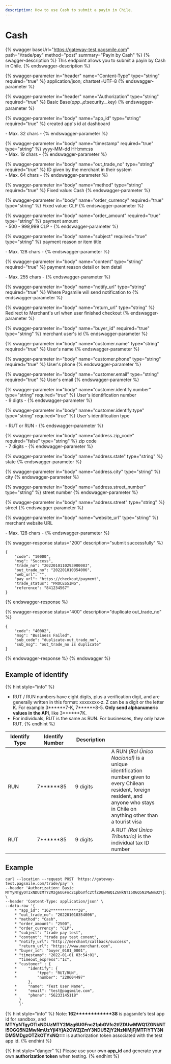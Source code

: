 ```yaml
---
description: How to use Cash to submit a payin in Chile.
---
```


# Cash

{% swagger baseUrl="https://gateway-test.pagsmile.com" path="/trade/pay" method="post" summary="Payin by Cash" %}
{% swagger-description %}
This endpoint allows you to submit a payin by Cash in Chile.
{% endswagger-description %}

{% swagger-parameter in="header" name="Content-Type" type="string" required="true" %}
application/json; chartset=UTF-8
{% endswagger-parameter %}

{% swagger-parameter in="header" name="Authorization" type="string" required="true" %}
Basic Base($app\__id:$security\__key)
{% endswagger-parameter %}

{% swagger-parameter in="body" name="app_id" type="string" required="true" %}
created app's id at dashboard

\- Max. 32 chars -
{% endswagger-parameter %}

{% swagger-parameter in="body" name="timestamp" required="true" type="string" %}
yyyy-MM-dd HH:mm:ss\
\- Max. 19 chars -
{% endswagger-parameter %}

{% swagger-parameter in="body" name="out_trade_no" type="string" required="true" %}
ID given by the merchant in their system\
\- Max. 64 chars -&#x20;
{% endswagger-parameter %}

{% swagger-parameter in="body" name="method" type="string" required="true" %}
Fixed value: Cash
{% endswagger-parameter %}

{% swagger-parameter in="body" name="order_currency" required="true" type="string" %}
Fixed value: CLP
{% endswagger-parameter %}

{% swagger-parameter in="body" name="order_amount" required="true" type="string" %}
payment amount\
\- 500 - 999,999 CLP -
{% endswagger-parameter %}

{% swagger-parameter in="body" name="subject" required="true" type="string" %}
payment reason or item title

\- Max. 128 chars -
{% endswagger-parameter %}

{% swagger-parameter in="body" name="content" type="string" required="true" %}
payment reason detail or item detail

\- Max. 255 chars -
{% endswagger-parameter %}

{% swagger-parameter in="body" name="notify_url" type="string" required="true" %}
Where Pagsmile will send notification to
{% endswagger-parameter %}

{% swagger-parameter in="body" name="return_url" type="string" %}
Redirect to Merchant's url when user finished checkout
{% endswagger-parameter %}

{% swagger-parameter in="body" name="buyer_id" required="true" type="string" %}
merchant user's id
{% endswagger-parameter %}

{% swagger-parameter in="body" name="customer.name" type="string" required="true" %}
User's name
{% endswagger-parameter %}

{% swagger-parameter in="body" name="customer.phone" type="string" required="true" %}
User's phone
{% endswagger-parameter %}

{% swagger-parameter in="body" name="customer.email" type="string" required="true" %}
User's email
{% endswagger-parameter %}

{% swagger-parameter in="body" name="customer.identify.number" type="string" required="true" %}
User's identification number\
\- 9 digts -
{% endswagger-parameter %}

{% swagger-parameter in="body" name="customer.identify.type" type="string" required="true" %}
User's identification type

\- RUT or RUN -
{% endswagger-parameter %}

{% swagger-parameter in="body" name="address.zip_code" required="false" type="string" %}
zip code\
\- 7 digits -
{% endswagger-parameter %}

{% swagger-parameter in="body" name="address.state" type="string" %}
state
{% endswagger-parameter %}

{% swagger-parameter in="body" name="address.city" type="string" %}
city
{% endswagger-parameter %}

{% swagger-parameter in="body" name="address.street_number" type="string" %}
street number
{% endswagger-parameter %}

{% swagger-parameter in="body" name="address.street" type="string" %}
street
{% endswagger-parameter %}

{% swagger-parameter in="body" name="website_url" type="string" %}
merchant website URL

\- Max. 128 chars -
{% endswagger-parameter %}

{% swagger-response status="200" description="submit successfully" %}
```
{
    "code": "10000",
    "msg": "Success",
    "trade_no": "2022010110293900083",
    "out_trade_no": "202201010354006",
    "web_url": "",
    "pay_url": "https://checkout/payment",
    "trade_status": "PROCESSING",
    "reference": "841234567"
}
```
{% endswagger-response %}

{% swagger-response status="400" description="duplicate out_trade_no" %}
```
{
    "code": "40002",
    "msg": "Business Failed",
    "sub_code": "duplicate-out_trade_no",
    "sub_msg": "out_trade_no is duplicate"
}
```
{% endswagger-response %}
{% endswagger %}

## Example of identify

{% hint style="info" %}
* RUT / RUN numbers have eight digits, plus a verification digit, and are generally written in this format: xxxxxxxx-z. Z can be a digit or the letter K. For example 3\*\*\*\*\*\*7-K,  7\*\*\*\*\*\*8-5. **Only send alphanumeric values in the API**, like 3\*\*\*\*\*\*7K.
* For individuals, RUT is the same as RUN. For businesses, they only have RUT.
{% endhint %}

<table><thead><tr><th width="154">Identify Type</th><th width="160">Identify Number</th><th width="135">Description</th><th width="405"></th><th></th></tr></thead><tbody><tr><td>RUN</td><td>7******85</td><td>9 digits</td><td>A RUN <em>(Rol Único Nacional)</em> is a unique identification number given to every Chilean resident, foreign resident, and anyone who stays in Chile on anything other than a tourist visa</td><td></td></tr><tr><td>RUT</td><td>7******85</td><td>9 digits</td><td>A RUT <em>(Rol Único Tributario)</em> is the individual tax ID number</td><td></td></tr></tbody></table>

## Example

```
curl --location --request POST 'https://gateway-test.pagsmile.com/trade/pay' \
--header 'Authorization: Basic MTYyNTgyOTIxNDUzMTY2Mzg6UGFnc21pbGVfc2tfZDUwMWQ1ZGNkNTI5OGQ5N2MwNmUzYjI4YjA2OWZjZmY3NDU5ZjY2NzNiMjFjMTFlYTY3NDM5MDgzOTZkOTYxNQ==' \
--header 'Content-Type: application/json' \
--data-raw '{
    * "app_id": "162************38",
    * "out_trade_no": "202201010354006",
    * "method": "Cash",
    * "order_amount": "2500",
    * "order_currency": "CLP",
    * "subject": "trade pay test",
    * "content": "trade pay test conent",
    * "notify_url": "http://merchant/callback/success",
      "return_url": "https://www.merchant.com",
    * "buyer_id": "buyer_0101_0001",
    * "timestamp": "2022-01-01 03:54:01",
      "timeout_express":"1c",
    * "customer" : {
    *     "identify": {
    *         "type": "RUT/RUN",
    *         "number": "220604497"
          },
    *     "name": "Test User Name",
    *     "email": "test@pagsmile.com",
    *     "phone": "56233145118"
      }
      }'
```

{% hint style="info" %}
Note:  **162\*\*\*\*\*\*\*\*\*\*\*\*38** is pagsmile's test app id for sandbox, and **MTYyNTgyOTIxNDUzMTY2Mzg6UGFnc21pbGVfc2tfZDUwMWQ1ZGNkNTI5OGQ5N2MwNmUzYjI4YjA2OWZjZmY3NDU5ZjY2NzNiMjFjMTFlYTY3NDM5MDgzOTZkOTYxNQ==** is authorization token associated with the test app id.&#x20;
{% endhint %}

{% hint style="danger" %}
Please use your own **app\_id** and generate your own **authorization token** when testing.
{% endhint %}

